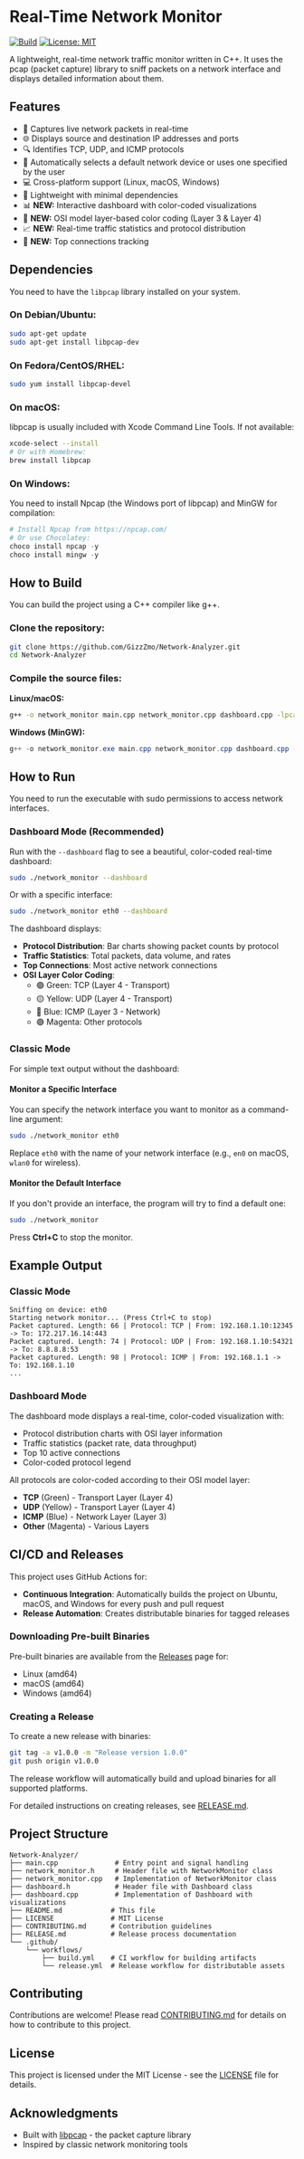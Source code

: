# Real-Time Network Monitor

[![Build](https://github.com/GizzZmo/Network-Analyzer/actions/workflows/build.yml/badge.svg)](https://github.com/GizzZmo/Network-Analyzer/actions/workflows/build.yml)
[![License: MIT](https://img.shields.io/badge/License-MIT-yellow.svg)](https://opensource.org/licenses/MIT)

A lightweight, real-time network traffic monitor written in C++. It uses the pcap (packet capture) library to sniff packets on a network interface and displays detailed information about them.

## Features

- 📡 Captures live network packets in real-time
- 🌐 Displays source and destination IP addresses and ports
- 🔍 Identifies TCP, UDP, and ICMP protocols
- 🎯 Automatically selects a default network device or uses one specified by the user
- 💻 Cross-platform support (Linux, macOS, Windows)
- 🚀 Lightweight with minimal dependencies
- 📊 **NEW:** Interactive dashboard with color-coded visualizations
- 🎨 **NEW:** OSI model layer-based color coding (Layer 3 & Layer 4)
- 📈 **NEW:** Real-time traffic statistics and protocol distribution
- 🔗 **NEW:** Top connections tracking

## Dependencies

You need to have the `libpcap` library installed on your system.

### On Debian/Ubuntu:
```bash
sudo apt-get update
sudo apt-get install libpcap-dev
```

### On Fedora/CentOS/RHEL:
```bash
sudo yum install libpcap-devel
```

### On macOS:
libpcap is usually included with Xcode Command Line Tools. If not available:
```bash
xcode-select --install
# Or with Homebrew:
brew install libpcap
```

### On Windows:
You need to install Npcap (the Windows port of libpcap) and MinGW for compilation:
```powershell
# Install Npcap from https://npcap.com/
# Or use Chocolatey:
choco install npcap -y
choco install mingw -y
```

## How to Build

You can build the project using a C++ compiler like g++.

### Clone the repository:
```bash
git clone https://github.com/GizzZmo/Network-Analyzer.git
cd Network-Analyzer
```

### Compile the source files:

**Linux/macOS:**
```bash
g++ -o network_monitor main.cpp network_monitor.cpp dashboard.cpp -lpcap -lpthread
```

**Windows (MinGW):**
```powershell
g++ -o network_monitor.exe main.cpp network_monitor.cpp dashboard.cpp -lpacket -lws2_32 -static-libgcc -static-libstdc++ -I"C:/Program Files/Npcap/sdk/Include" -L"C:/Program Files/Npcap/sdk/Lib/x64"
```

## How to Run

You need to run the executable with sudo permissions to access network interfaces.

### Dashboard Mode (Recommended)
Run with the `--dashboard` flag to see a beautiful, color-coded real-time dashboard:
```bash
sudo ./network_monitor --dashboard
```

Or with a specific interface:
```bash
sudo ./network_monitor eth0 --dashboard
```

The dashboard displays:
- **Protocol Distribution**: Bar charts showing packet counts by protocol
- **Traffic Statistics**: Total packets, data volume, and rates
- **Top Connections**: Most active network connections
- **OSI Layer Color Coding**: 
  - 🟢 Green: TCP (Layer 4 - Transport)
  - 🟡 Yellow: UDP (Layer 4 - Transport)
  - 🔵 Blue: ICMP (Layer 3 - Network)
  - 🟣 Magenta: Other protocols

### Classic Mode
For simple text output without the dashboard:

#### Monitor a Specific Interface
You can specify the network interface you want to monitor as a command-line argument:
```bash
sudo ./network_monitor eth0
```
Replace `eth0` with the name of your network interface (e.g., `en0` on macOS, `wlan0` for wireless).

#### Monitor the Default Interface
If you don't provide an interface, the program will try to find a default one:
```bash
sudo ./network_monitor
```

Press **Ctrl+C** to stop the monitor.

## Example Output

### Classic Mode
```
Sniffing on device: eth0
Starting network monitor... (Press Ctrl+C to stop)
Packet captured. Length: 66 | Protocol: TCP | From: 192.168.1.10:12345 -> To: 172.217.16.14:443
Packet captured. Length: 74 | Protocol: UDP | From: 192.168.1.10:54321 -> To: 8.8.8.8:53
Packet captured. Length: 98 | Protocol: ICMP | From: 192.168.1.1 -> To: 192.168.1.10
...
```

### Dashboard Mode
The dashboard mode displays a real-time, color-coded visualization with:
- Protocol distribution charts with OSI layer information
- Traffic statistics (packet rate, data throughput)
- Top 10 active connections
- Color-coded protocol legend

All protocols are color-coded according to their OSI model layer:
- **TCP** (Green) - Transport Layer (Layer 4)
- **UDP** (Yellow) - Transport Layer (Layer 4)  
- **ICMP** (Blue) - Network Layer (Layer 3)
- **Other** (Magenta) - Various Layers

## CI/CD and Releases

This project uses GitHub Actions for:
- **Continuous Integration**: Automatically builds the project on Ubuntu, macOS, and Windows for every push and pull request
- **Release Automation**: Creates distributable binaries for tagged releases

### Downloading Pre-built Binaries

Pre-built binaries are available from the [Releases](https://github.com/GizzZmo/Network-Analyzer/releases) page for:
- Linux (amd64)
- macOS (amd64)
- Windows (amd64)

### Creating a Release

To create a new release with binaries:
```bash
git tag -a v1.0.0 -m "Release version 1.0.0"
git push origin v1.0.0
```

The release workflow will automatically build and upload binaries for all supported platforms.

For detailed instructions on creating releases, see [RELEASE.md](RELEASE.md).

## Project Structure

```
Network-Analyzer/
├── main.cpp              # Entry point and signal handling
├── network_monitor.h     # Header file with NetworkMonitor class
├── network_monitor.cpp   # Implementation of NetworkMonitor class
├── dashboard.h           # Header file with Dashboard class
├── dashboard.cpp         # Implementation of Dashboard with visualizations
├── README.md            # This file
├── LICENSE              # MIT License
├── CONTRIBUTING.md      # Contribution guidelines
├── RELEASE.md           # Release process documentation
└── .github/
    └── workflows/
        ├── build.yml    # CI workflow for building artifacts
        └── release.yml  # Release workflow for distributable assets
```

## Contributing

Contributions are welcome! Please read [CONTRIBUTING.md](CONTRIBUTING.md) for details on how to contribute to this project.

## License

This project is licensed under the MIT License - see the [LICENSE](LICENSE) file for details.

## Acknowledgments

- Built with [libpcap](https://www.tcpdump.org/) - the packet capture library
- Inspired by classic network monitoring tools
